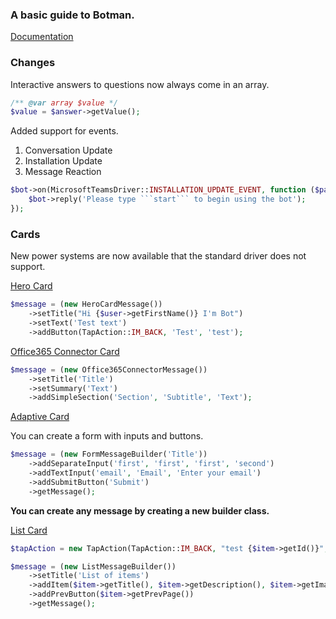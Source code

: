 ### A basic guide to Botman.

[Documentation](https://botman.io/2.0/driver-ms-bot-framework)

### Changes

Interactive answers to questions now always come in an array.

```php
/** @var array $value */
$value = $answer->getValue();
```

Added support for events.

1. Conversation Update
2. Installation Update
3. Message Reaction

```php
$bot->on(MicrosoftTeamsDriver::INSTALLATION_UPDATE_EVENT, function ($payload, BotMan $bot) {
    $bot->reply('Please type ```start``` to begin using the bot');
});
```

### Cards

New power systems are now available that the standard driver does not support.

[Hero Card](https://docs.microsoft.com/en-us/microsoftteams/platform/task-modules-and-cards/cards/cards-reference#hero-card)

```php
$message = (new HeroCardMessage())
    ->setTitle("Hi {$user->getFirstName()} I'm Bot")
    ->setText('Test text')
    ->addButton(TapAction::IM_BACK, 'Test', 'test');
```

[Office365 Connector Card](https://docs.microsoft.com/en-us/microsoftteams/platform/task-modules-and-cards/cards/cards-reference#office-365-connector-card)

```php
$message = (new Office365ConnectorMessage())
    ->setTitle('Title')
    ->setSummary('Text')
    ->addSimpleSection('Section', 'Subtitle', 'Text');
```

[Adaptive Card](https://docs.microsoft.com/en-us/microsoftteams/platform/task-modules-and-cards/cards/cards-reference#adaptive-card)

You can create a form with inputs and buttons.

```php
$message = (new FormMessageBuilder('Title'))
    ->addSeparateInput('first', 'first', 'first', 'second')
    ->addTextInput('email', 'Email', 'Enter your email')
    ->addSubmitButton('Submit')
    ->getMessage();
```

**You can create any message by creating a new builder class.**

[List Card](https://docs.microsoft.com/en-us/microsoftteams/platform/task-modules-and-cards/cards/cards-reference#list-card)

```php
$tapAction = new TapAction(TapAction::IM_BACK, "test {$item->getId()}", $item->getTitle());

$message = (new ListMessageBuilder())
    ->setTitle('List of items')
    ->addItem($item->getTitle(), $item->getDescription(), $item->getImageUrl(), $tapAction)
    ->addPrevButton($item->getPrevPage())
    ->getMessage();
```